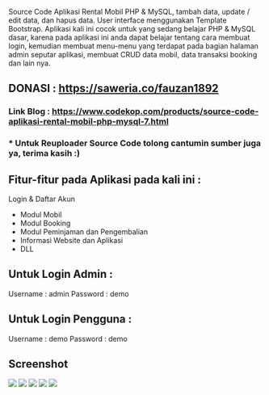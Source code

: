 Source Code Aplikasi Rental Mobil PHP & MySQL, tambah data, update / edit data, dan hapus data. User interface menggunakan Template Bootstrap.  Aplikasi kali ini cocok untuk yang sedang belajar PHP & MySQL dasar, karena pada aplikasi ini anda dapat belajar tentang cara membuat login, kemudian membuat menu-menu yang terdapat pada bagian halaman admin seputar aplikasi, membuat CRUD data mobil, data transaksi booking dan lain nya.

## DONASI : <a href="https://saweria.co/fauzan1892">https://saweria.co/fauzan1892</a>

### Link Blog : <a href="https://www.codekop.com/products/source-code-aplikasi-rental-mobil-php-mysql-7.html">https://www.codekop.com/products/source-code-aplikasi-rental-mobil-php-mysql-7.html</a>

### * Untuk Reuploader Source Code tolong cantumin sumber juga ya, terima kasih :)

## Fitur-fitur pada Aplikasi pada kali ini :

Login & Daftar Akun
- Modul Mobil
- Modul Booking
- Modul Peminjaman dan Pengembalian 
- Informasi Website dan Aplikasi
- DLL

## Untuk Login Admin :

Username : admin
Password : demo 

## Untuk Login Pengguna :

Username : demo
Password : demo

## Screenshot
<img src="https://www.codekop.com/storage/filemanager/1/6cab9b2bfde09c7e213ebe73e4e2f183.png">
<img src="https://www.codekop.com/storage/filemanager/1/2a668eed571730442eca9b29781d09d3.png">
<img src="https://www.codekop.com/storage/filemanager/1/25694806a4bc2da906303abf185853a6.png">
<img src="https://www.codekop.com/storage/filemanager/1/414f52327e86fb3421f1d16d8960b41b.png">
<img src="https://www.codekop.com/storage/filemanager/1/e2fba4822340ec35eb87de637ad4d79d.png">